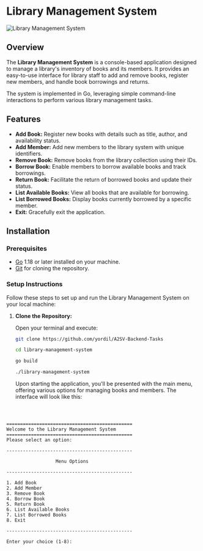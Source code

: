 # Library Management System

![Library Management System](#) <!-- Insert a cover image or logo here -->

## Overview

The **Library Management System** is a console-based application designed to manage a library's inventory of books and its members. It provides an easy-to-use interface for library staff to add and remove books, register new members, and handle book borrowings and returns.

The system is implemented in Go, leveraging simple command-line interactions to perform various library management tasks.

## Features

- **Add Book:** Register new books with details such as title, author, and availability status.
- **Add Member:** Add new members to the library system with unique identifiers.
- **Remove Book:** Remove books from the library collection using their IDs.
- **Borrow Book:** Enable members to borrow available books and track borrowings.
- **Return Book:** Facilitate the return of borrowed books and update their status.
- **List Available Books:** View all books that are available for borrowing.
- **List Borrowed Books:** Display books currently borrowed by a specific member.
- **Exit:** Gracefully exit the application.

## Installation

### Prerequisites

- [Go](https://golang.org/doc/install) 1.18 or later installed on your machine.
- [Git](https://git-scm.com/book/en/v2/Getting-Started-Installing-Git) for cloning the repository.

### Setup Instructions

Follow these steps to set up and run the Library Management System on your local machine:

1. **Clone the Repository:**

   Open your terminal and execute:

   ```bash
   git clone https://github.com/yordil/A2SV-Backend-Tasks

   ```

   ```bash
   cd library-management-system
   ```

   ```bash
   go build

   ```

   ```bash
   ./library-management-system
   ```

   Upon starting the application, you'll be presented with the main menu, offering various options for managing books and members. The interface will look like this:

```



==============================================
Welcome to the Library Management System
==============================================
Please select an option:

----------------------------------------------

                  Menu Options

----------------------------------------------

1. Add Book
2. Add Member
3. Remove Book
4. Borrow Book
5. Return Book
6. List Available Books
7. List Borrowed Books
8. Exit

----------------------------------------------

Enter your choice (1-8):



```
